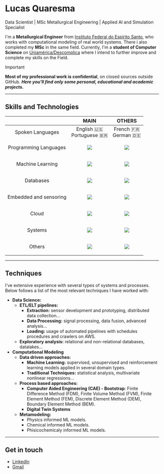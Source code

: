 # Lucas Quaresma
Data Scientist | MSc Metallurgical Engineering | Applied AI and Simulation Specialist

I'm a **Metallurgical Engineer** from [Instituto Federal do Espírito Santo](https://www.ifes.edu.br/), who works with computational modeling of real world systems. There i also completed my **MSc** in the same field. Currently, I'm a **student of Computer Science** on [Uniamérica/Descomplica](https://uniamerica.br/) where I intend to further improve and complete my skills on the Field.

> [!IMPORTANT]
> **Most of my professional work is confidential**, on closed sources outside GitHub. ***Here you'll find only some personal, educational and academic projects.***


---


## Skills and Technologies

|                        |                                                   MAIN                                                   |                                                         OTHERS                                                         |
| :--------------------: | :------------------------------------------------------------------------------------------------------: | :--------------------------------------------------------------------------------------------------------------------: |
|    Spoken Languages    |                                     English 🇺🇸<br>Portuguese 🇧🇷                                      |                                               French 🇫🇷<br>German 🇩🇪                                               |
| Programming Languages  |     <p align="center"> <a href=""> <img src="https://skillicons.dev/icons?i=python,rust"> </a> </p>      | <p align="center"> <a href=""> <img src="https://skillicons.dev/icons?i=bash,cpp,java,kotlin,octave,matlab"> </a> </p> |
|    Machine Learning    |      <p align="center"> <a href=""> <img src="https://skillicons.dev/icons?i=tensorflow"> </a> </p>      |              <p align="center"> <a href=""> <img src="https://skillicons.dev/icons?i=pytorch"> </a> </p>               |
|       Databases        |        <p align="center"> <a href=""> <img src="https://skillicons.dev/icons?i=sqlite"> </a> </p>        |          <p align="center"> <a href=""> <img src="https://skillicons.dev/icons?i=postgres,mongodb"> </a> </p>          |
| Embedded and sensoring |       <p align="center"> <a href=""> <img src="https://skillicons.dev/icons?i=arduino"> </a> </p>        |            <p align="center"> <a href=""> <img src="https://skillicons.dev/icons?i=raspberrypi"> </a> </p>             |
|         Cloud          |         <p align="center"> <a href=""> <img src="https://skillicons.dev/icons?i=aws"> </a> </p>          |             <p align="center"> <a href=""> <img src="https://skillicons.dev/icons?i=azure,gcp"> </a> </p>              |
|        Systems         |     <p align="center"> <a href=""> <img src="https://skillicons.dev/icons?i=linux,ubuntu"> </a> </p>     |        <p align="center"> <a href=""> <img src="https://skillicons.dev/icons?i=mint,debian,windows"> </a> </p>         |
|         Others         | <p align="center"> <a href=""> <img src="https://skillicons.dev/icons?i=git,github,md,vscode"> </a> </p> |       <p align="center"> <a href=""> <img src="https://skillicons.dev/icons?i=powershell,latex,regex"> </a> </p>       |


---


## Techniques

I've extensive experience with several types of systems and processes. Below follows a list of the most relevant techniques I have worked with:
- **Data Science:**
	- **ETL/ELT pipelines:**
		- **Extraction:** sensor development and prototyping, distributed data collection...
		- **Data Processing:** signal processing, data fusion, advanced analysis...
		- **Loading:** usage of automated pipelines with schedules procedures and crawlers on AWS.
	- **Exploratory analysis:** relational and non-relational databases, datalakes...
- **Computational Modeling**
	- **Data driven approaches:**
		- **Machine Learning:** supervised, unsupervised and reinforcement learning models applied in several domain types.
		- **Traditional Techniques:** statistical analysis, multivariate nonlinear regressions...
	- **Process based approaches:**
		- **Computer Aided Engineering (CAE) - Bootstrap**: Finite Difference Method (FDM), Finite Volume Method (FVM), Finite Element Method (FEM), Discrete Element Method (DEM), Boundary Element Method (BEM).
		- **Digital Twin Systems**
	- **Metamodeling:**
		- Physics informed ML models.
		- Chemical informed ML models.
		- Phisicochemicaly informed ML models.


---


## Get in touch
- [LinkedIn](https://www.linkedin.com/in/luksquaresma/)
- [Gmail](mailto:lucas.quaresma1@gmail.com)
